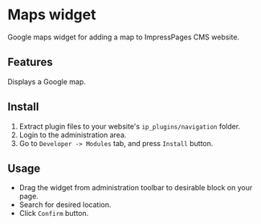 # Maps widget

Google maps widget for adding a map to ImpressPages CMS website.

## Features

Displays a Google map.

## Install

1. Extract plugin files to your website's `ip_plugins/navigation` folder.
2. Login to the administration area.
3. Go to `Developer -> Modules` tab, and press `Install` button.


## Usage

* Drag the widget from administration toolbar to desirable block on your page.
* Search for desired location.
* Click `Confirm` button.

